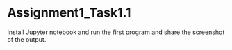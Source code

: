 # Assignment1_Task1.1
Install Jupyter notebook and run the first program and share the screenshot of the output.
